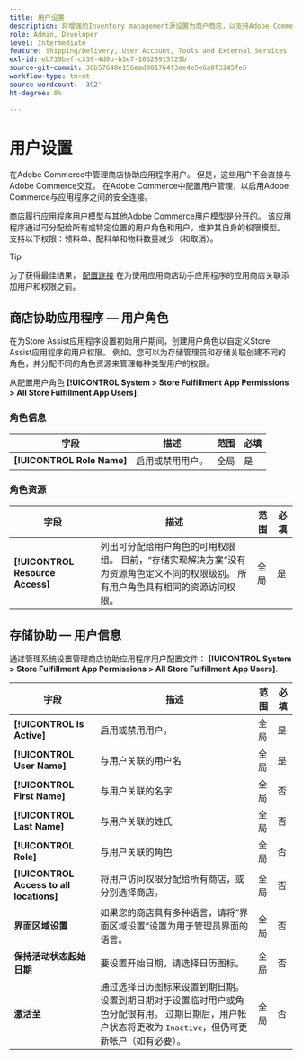 ```yaml
---
title: 用户设置
description: 将增强的Inventory management源设置为商户商店，以支持Adobe Commerce的“商店履行”解决方案。
role: Admin, Developer
level: Intermediate
feature: Shipping/Delivery, User Account, Tools and External Services
exl-id: eb735bef-c339-4d0b-b3e7-10328915725b
source-git-commit: 36b57648e156ead801764f3ee4e5e6a0f3245fe6
workflow-type: tm+mt
source-wordcount: '392'
ht-degree: 0%

---
```


# 用户设置

在Adobe Commerce中管理商店协助应用程序用户。 但是，这些用户不会直接与Adobe Commerce交互。 在Adobe Commerce中配置用户管理，以启用Adobe Commerce与应用程序之间的安全连接。

商店履行应用程序用户模型与其他Adobe Commerce用户模型是分开的。 该应用程序通过可分配给所有或特定位置的用户角色和用户，维护其自身的权限模型。 支持以下权限：领料单、配料单和物料数量减少（和取消）。

>[!TIP]
>
>为了获得最佳结果， [配置连接](connect-set-up-service.md) 在为使用应用商店助手应用程序的应用商店关联添加用户和权限之前。

## 商店协助应用程序 — 用户角色

在为Store Assist应用程序设置初始用户期间，创建用户角色以自定义Store Assist应用程序的用户权限。 例如，您可以为存储管理员和存储关联创建不同的角色，并分配不同的角色资源来管理每种类型用户的权限。

从配置用户角色 **[!UICONTROL System > Store Fulfillment App Permissions > All Store Fulfillment App Users]**.

### 角色信息

| **字段** | **描述** | **范围** | **必填** |
|----------------------------|-------------------------|-----------|--------------|
| **[!UICONTROL Role Name]** | 启用或禁用用户。 | 全局 | 是 |

### 角色资源

| **字段** | **描述** | **范围** | **必填** |
|----------------------------------|--------------------------------------------------------------------------------------------------------------------------------------------------------------------------------------------------------------------------------------------|-----------|--------------|
| **[!UICONTROL Resource Access]** | 列出可分配给用户角色的可用权限组。 目前，“存储实现解决方案”没有为资源角色定义不同的权限级别。 所有用户角色具有相同的资源访问权限。 | 全局 | 是 |

## 存储协助 — 用户信息

通过管理系统设置管理商店协助应用程序用户配置文件：  **[!UICONTROL System > Store Fulfillment App Permissions > All Store Fulfillment App Users]**.

| **字段** | **描述** | **范围** | **必填** |
|------------------------------------------|-------------------------------------------------------------------------------------------------------------------------------------------------------------------------------------------------------------------------------------------------------------------------|-----------|--------------|
| **[!UICONTROL is Active]** | 启用或禁用用户。 | 全局 | 是 |
| **[!UICONTROL User Name]** | 与用户关联的用户名 | 全局 | 是 |
| **[!UICONTROL First Name]** | 与用户关联的名字 | 全局 | 否 |
| **[!UICONTROL Last Name]** | 与用户关联的姓氏 | 全局 | 否 |
| **[!UICONTROL Role]** | 与用户关联的角色 | 全局 | 否 |
| **[!UICONTROL Access to all locations]** | 将用户访问权限分配给所有商店，或分别选择商店。 | 全局 | 否 |
| **界面区域设置** | 如果您的商店具有多种语言，请将“界面区域设置”设置为用于管理员界面的语言。 | 全局 | 否 |
| **保持活动状态起始日期** | 要设置开始日期，请选择日历图标。 | 全局 | 否 |
| **激活至** | 通过选择日历图标来设置到期日期。 设置到期日期对于设置临时用户或角色分配很有用。 过期日期后，用户帐户状态将更改为 `Inactive`，但仍可更新帐户（如有必要）。 | 全局 | 否 |
